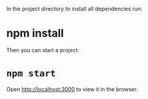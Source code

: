 In the project directory to install all dependencies run:
# npm install

Then you can start a project:
# `npm start`

Open [http://localhost:3000](http://localhost:3000) to view it in the browser.
